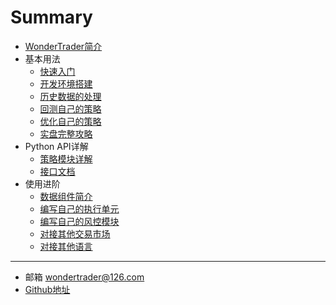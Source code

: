 # Summary

* [WonderTrader简介](README.md)
* 基本用法
    * [快速入门](tutorial.md)
    * [开发环境搭建](devenv.md)
    * [历史数据的处理](histdata.md)
    * [回测自己的策略](mystrategy.md)
    * [优化自己的策略](optimizer.md)
    * [实盘完整攻略](product.md)
* Python API详解
    * [策略模块详解](structure.md)
    * [接口文档](interfaces.md)
* 使用进阶
    * [数据组件简介](datakit.md)
    * [编写自己的执行单元](execunit.md)
    * [编写自己的风控模块](riskmon.md)
    * [对接其他交易市场](moreexchg.md)
    * [对接其他语言](morelan.md)
---
* 邮箱 <wondertrader@126.com>
* [Github地址](https://github.com/wondertrader/wondertrader/)

